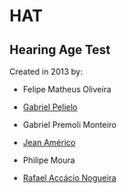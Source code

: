 # HAT

Hearing Age Test
---
Created in 2013 by:

* Felipe Matheus Oliveira

* [Gabriel Pelielo](https://github.com/Pelielo)

* Gabriel Premoli Monteiro

* [Jean Américo](https://github.com/jamerico)

* Philipe Moura

* [Rafael Accácio Nogueira](https://github.com/Accacio)
